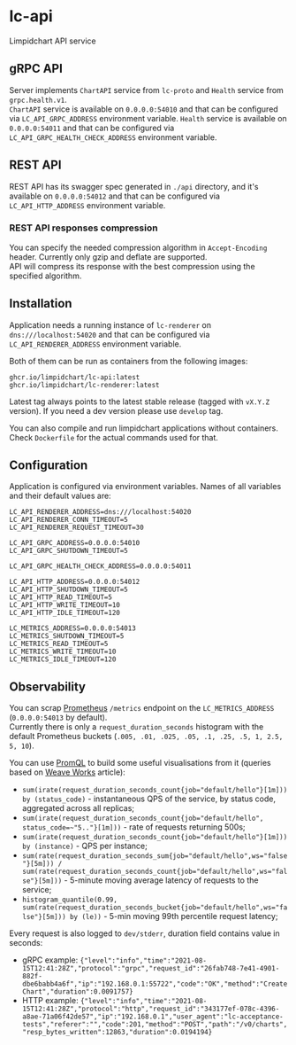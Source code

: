# lc-api

Limpidchart API service

## gRPC API

Server implements `ChartAPI` service from `lc-proto` and `Health` service from `grpc.health.v1`.  
`ChartAPI` service is available on `0.0.0.0:54010` and that can be configured via `LC_API_GRPC_ADDRESS` environment variable.
`Health` service is available on `0.0.0.0:54011` and that can be configured via `LC_API_GRPC_HEALTH_CHECK_ADDRESS` environment variable.

## REST API

REST API has its swagger spec generated in `./api` directory, and it's available on `0.0.0.0:54012` and that can be configured via `LC_API_HTTP_ADDRESS` environment variable.

### REST API responses compression

You can specify the needed compression algorithm in `Accept-Encoding` header. Currently only gzip and deflate are supported.  
API will compress its response with the best compression using the specified algorithm.

## Installation

Application needs a running instance of `lc-renderer` on `dns:///localhost:54020` and that can be configured via `LC_API_RENDERER_ADDRESS` environment variable.  

Both of them can be run as containers from the following images:

```
ghcr.io/limpidchart/lc-api:latest
ghcr.io/limpidchart/lc-renderer:latest
```

Latest tag always points to the latest stable release (tagged with `vX.Y.Z` version). If you need a dev version please use `develop` tag.

You can also compile and run limpidchart applications without containers. Check `Dockerfile` for the actual commands used for that.

## Configuration

Application is configured via environment variables. Names of all variables and their default values are:

```
LC_API_RENDERER_ADDRESS=dns:///localhost:54020
LC_API_RENDERER_CONN_TIMEOUT=5
LC_API_RENDERER_REQUEST_TIMEOUT=30

LC_API_GRPC_ADDRESS=0.0.0.0:54010
LC_API_GRPC_SHUTDOWN_TIMEOUT=5

LC_API_GRPC_HEALTH_CHECK_ADDRESS=0.0.0.0:54011

LC_API_HTTP_ADDRESS=0.0.0.0:54012
LC_API_HTTP_SHUTDOWN_TIMEOUT=5
LC_API_HTTP_READ_TIMEOUT=5
LC_API_HTTP_WRITE_TIMEOUT=10
LC_API_HTTP_IDLE_TIMEOUT=120

LC_METRICS_ADDRESS=0.0.0.0:54013
LC_METRICS_SHUTDOWN_TIMEOUT=5
LC_METRICS_READ_TIMEOUT=5
LC_METRICS_WRITE_TIMEOUT=10
LC_METRICS_IDLE_TIMEOUT=120
```

## Observability

You can scrap [Prometheus](https://prometheus.io) `/metrics` endpoint on the `LC_METRICS_ADDRESS` (`0.0.0.0:54013` by default).  
Currently there is only a `request_duration_seconds` histogram with the default Prometheus buckets (`.005, .01, .025, .05, .1, .25, .5, 1, 2.5, 5, 10`).  

You can use [PromQL](https://prometheus.io/docs/prometheus/latest/querying/basics/) to build some useful visualisations from it (queries based on [Weave Works](https://www.weave.works/blog/of-metrics-and-middleware/) article):

 * `sum(irate(request_duration_seconds_count{job="default/hello"}[1m])) by (status_code)` - instantaneous QPS of the service, by status code, aggregated across all replicas;
 * `sum(irate(request_duration_seconds_count{job="default/hello", status_code=~"5.."}[1m]))` - rate of requests returning 500s;
 * `sum(irate(request_duration_seconds_count{job="default/hello"}[1m])) by (instance)` - QPS per instance;
 * `sum(rate(request_duration_seconds_sum{job="default/hello",ws="false"}[5m])) / sum(rate(request_duration_seconds_count{job="default/hello",ws="false"}[5m]))` - 5-minute moving average latency of requests to the service;
 * `histogram_quantile(0.99, sum(rate(request_duration_seconds_bucket{job="default/hello",ws="false"}[5m])) by (le))` - 5-min moving 99th percentile request latency;

Every request is also logged to `dev/stderr`, duration field contains value in seconds:

 * gRPC example: `{"level":"info","time":"2021-08-15T12:41:28Z","protocol":"grpc","request_id":"26fab748-7e41-4901-882f-dbe6babb4a6f","ip":"192.168.0.1:55722","code":"OK","method":"CreateChart","duration":0.0091757}`
 * HTTP example: `{"level":"info","time":"2021-08-15T12:41:28Z","protocol":"http","request_id":"343177ef-078c-4396-a8ae-71a06f42de57","ip":"192.168.0.1","user_agent":"lc-acceptance-tests","referer":"","code":201,"method":"POST","path":"/v0/charts","resp_bytes_written":12863,"duration":0.0194194}`
